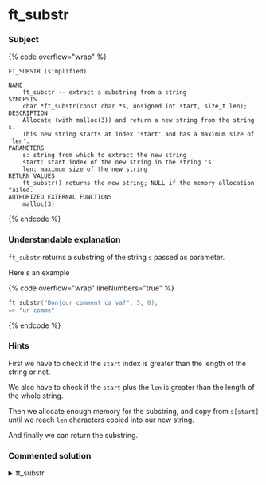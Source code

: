 # ft\_substr

### Subject

{% code overflow="wrap" %}
```
FT_SUBSTR (simplified)

NAME
    ft_substr -- extract a substring from a string
SYNOPSIS
    char *ft_substr(const char *s, unsigned int start, size_t len);
DESCRIPTION
    Allocate (with malloc(3)) and return a new string from the string s.
    This new string starts at index 'start' and has a maximum size of 'len'.
PARAMETERS
    s: string from which to extract the new string
    start: start index of the new string in the string 's'
    len: maximum size of the new string
RETURN VALUES
    ft_substr() returns the new string; NULL if the memory allocation failed.
AUTHORIZED EXTERNAL FUNCTIONS
    malloc(3)
```
{% endcode %}

### Understandable explanation

`ft_substr` returns a substring of the string `s` passed as parameter.

Here's an example

{% code overflow="wrap" lineNumbers="true" %}
```c
ft_substr("Bonjour comment ca va?", 5, 8);
=> "ur comme"
```
{% endcode %}

### Hints

First we have to check if the `start` index is greater than the length of the string or not.

We also have to check if the `start` plus the `len` is greater than the length of the whole string.

Then we allocate enough memory for the substring, and copy from `s[start]` until we reach `len` characters copied into our new string.

And finally we can return the substring.

### Commented solution

<details>

<summary>ft_substr</summary>

{% code title="ft_substr.c" overflow="wrap" lineNumbers="true" %}
```c
#include "libft.h"

char *ft_substr(const char *s, unsigned int start, size_t len)
{
    size_t i;
    char *str;
    
    /* we first check that the string we received is not null
     * if it's the case we return NULL as we won't be able to take
     * a substring out of something empty
     */
    if (!s)
        return (NULL);
    /* if the start index is greater than the length of the original 
     * string we return an allocated empty string that can be freed
     * later on
     */
    if (start > ft_strlen(s))
        return (ft_strdup(""));
    /* if the len we have to copy is greater than the length of the string
     * starting at index start, that means we have to stop after we read
     * the whole string and that the allocated size has not to be 
     * equal to the len received as parameter but only the size we will
     * copy plus one for the NUL-terminating character
     * this let's us only allocate memory that is really necessary
     */
    if (len > ft_strlen(s + start))
        len = ft_strlen(s + start);
    /* we then allocate the memory
    */
    str = ft_calloc(len + 1, sizeof(char));
    if (!str)
        return (NULL);
    i = 0;
    /* we then loop over the string received as parameter from index
     * start + i and copy each character into our new string index i
     */
    while (i < len)
    {
        str[i] = s[start + i];
        i++;
    }
    /* we finally return the substring
     */
    return (str);
}
```
{% endcode %}

</details>

